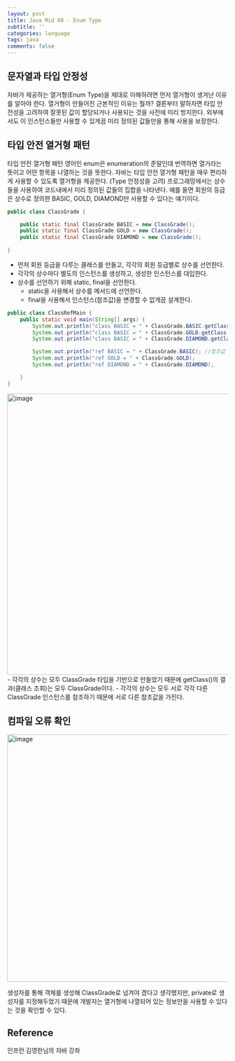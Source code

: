 ```yaml
---
layout: post
title: Java Mid 08 - Enum Type
subtitle: ''
categories: language
tags: java
comments: false
---
```


## 문자열과 타입 안정성

자바가 제공하는 열거형(Enum Type)을 제대로 이해하려면 먼저 열거형이 생겨난 이유를 알아야 한다.
열거형이 만들어진 근본적인 이유는 뭘까? 결론부터 말하자면 타입 안전성을 고려하여 잘못된 값이 할당되거나 사용되는 것을 사전에 미리 방지한다.
외부에서도 이 인스턴스들만 사용할 수 있게끔 미리 정의된 값들만을 통해 사용을 보장한다.

## 타입 안전 열거형 패턴

타입 안전 열거형 패턴 영어인 enum은 enumeration의 준말인데 번역하면 열거라는 뜻이고 어떤 항목을 나열하는 것을 뜻한다.
자바는 타입 안전 열거형 패턴을 매우 편리하게 사용할 수 있도록 열거형을 제공한다. (Type 안정성을 고려)
프로그래밍에서는 상수들을 사용하여 코드내에서 미리 정의된 값들의 집합을 나타낸다.
예를 들면 회원의 등급은 상수로 정의한 BASIC, GOLD, DIAMOND만 사용할 수 있다는 얘기이다.

```java
public class ClassGrade {

    public static final ClassGrade BASIC = new ClassGrade();
    public static final ClassGrade GOLD = new ClassGrade();
    public static final ClassGrade DIAMOND = new ClassGrade();
    
}
```

- 먼저 회원 등급을 다루는 클래스를 만들고, 각각의 회원 등급별로 상수를 선언한다.
- 각각의 상수마다 별도의 인스턴스를 생성하고, 생성한 인스턴스를 대입한다.
- 상수를 선언하기 위해 static, final을 선언한다.
    - static을 사용해서 상수를 메서드에 선언한다.
    - final을 사용해서 인스턴스(참조값)을 변경할 수 없게끔 설계한다.

```java
public class ClassRefMain {
    public static void main(String[] args) {
        System.out.println("class BASIC = " + ClassGrade.BASIC.getClass()); //상수에 접근
        System.out.println("class BASIC = " + ClassGrade.GOLD.getClass());
        System.out.println("class BASIC = " + ClassGrade.DIAMOND.getClass());

        System.out.println("ref BASIC = " + ClassGrade.BASIC); //참조값 확인
        System.out.println("ref GOLD = " + ClassGrade.GOLD);
        System.out.println("ref DIAMOND = " + ClassGrade.DIAMOND);

    }
}
```
<img width="642" alt="image" src="https://github.com/user-attachments/assets/88ed0d47-6d3b-451b-a009-d3f3573655b6">
- 각각의 상수는 모두 ClassGrade 타입을 기반으로 만들었기 때문에 getClass()의 결과(클래스 조회)는 모두 ClassGrade이다.
- 각각의 상수는 모두 서로 각각 다른 ClassGrade 인스턴스를 참조하기 때문에 서로 다른 참조값을 가진다.

## 컴파일 오류 확인
<img width="565" alt="image" src="https://github.com/user-attachments/assets/3488b094-9c8a-4c23-9506-f5ff6c5e7259">

생성자를 통해 객체를 생성해 ClassGrade로 넘겨야 겠다고 생각했지만, private로 생성자를 지정해두었기 때문에 개발자는 열거형에 나열되어 있는 정보만을 사용할 수 있다는 것을 확인할 수 있다.



## Reference

인프런 김영한님의 자바 강좌